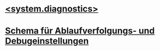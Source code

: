 # [<assert>](assert-element.md)
# [<source>](source-element.md)
# [<filter>](filter-element-for-add-for-listeners-for-trace.md)
# [<sharedListeners>](sharedlisteners-element.md)
# [<sources>](sources-element.md)
# [<clear>](clear-element-for-listeners-for-trace.md)
# [<performanceCounters>](performancecounters-element.md)
# [<listeners>](listeners-element-for-source.md)
# [<remove>](remove-element-for-listeners-for-trace.md)
# [<add>](add-element-for-listeners-for-trace.md)
# [<filter>](filter-element-for-add-for-sharedlisteners.md)
# [<trace>](trace-element.md)
# [<clear>](clear-element-for-listeners-for-source.md)
# [<add>](add-element-for-switches.md)
# [<switches>](switches-element.md)
# [<add>](add-element-for-listeners-for-source.md)
# [<remove>](remove-element-for-listeners-for-source.md)
# [<system.diagnostics>](system-diagnostics-element.md)
# [Schema für Ablaufverfolgungs- und Debugeinstellungen](index.md)
# [<add>](add-element-for-sharedlisteners.md)
# [<filter>](filter-element-for-add-for-listeners-for-source.md)
# [<listeners>](listeners-element-for-trace.md)
